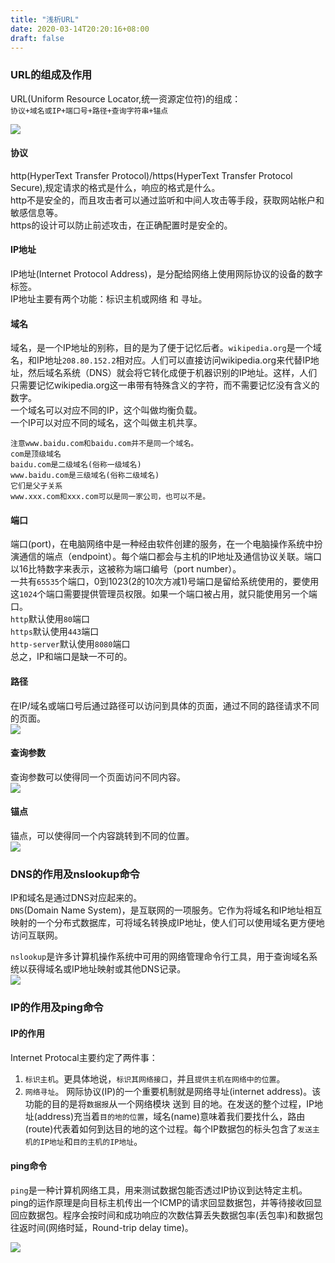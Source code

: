 ```yaml
---
title: "浅析URL"
date: 2020-03-14T20:20:16+08:00
draft: false
---
```



### URL的组成及作用
URL(Uniform Resource Locator,统一资源定位符)的组成：   
`协议+域名或IP+端口号+路径+查询字符串+锚点`
      
![](URL的组成.jpg)      

#### 协议
http(HyperText Transfer Protocol)/https(HyperText Transfer Protocol Secure),规定请求的格式是什么，响应的格式是什么。    
http不是安全的，而且攻击者可以通过监听和中间人攻击等手段，获取网站帐户和敏感信息等。    
 https的设计可以防止前述攻击，在正确配置时是安全的。        

#### IP地址
IP地址(Internet Protocol Address)，是分配给网络上使用网际协议的设备的数字标签。     
IP地址主要有两个功能：标识主机或网络 和 寻址。    

#### 域名   
域名，是一个IP地址的别称，目的是为了便于记忆后者。`wikipedia.org`是一个域名，和IP地址`208.80.152.2`相对应。人们可以直接访问wikipedia.org来代替IP地址，然后域名系统（DNS）就会将它转化成便于机器识别的IP地址。这样，人们只需要记忆wikipedia.org这一串带有特殊含义的字符，而不需要记忆没有含义的数字。    
一个域名可以对应不同的IP，这个叫做均衡负载。    
一个IP可以对应不同的域名，这个叫做主机共享。    

    注意www.baidu.com和baidu.com并不是同一个域名。  
    com是顶级域名   
    baidu.com是二级域名(俗称一级域名)   
    www.baidu.com是三级域名(俗称二级域名)   
    它们是父子关系  
    www.xxx.com和xxx.com可以是同一家公司，也可以不是。      


#### 端口
端口(port)，在电脑网络中是一种经由软件创建的服务，在一个电脑操作系统中扮演通信的端点（endpoint）。每个端口都会与主机的IP地址及通信协议关联。端口以16比特数字来表示，这被称为端口编号（port number）。   
一共有`65535`个端口，0到1023(2的10次方减1)号端口是留给系统使用的，要使用这`1024`个端口需要提供管理员权限。如果一个端口被占用，就只能使用另一个端口。    
`http`默认使用`80`端口      
`https`默认使用`443`端口    
`http-server`默认使用`8080`端口     
总之，IP和端口是缺一不可的。

#### 路径
在IP/域名或端口号后通过路径可以访问到具体的页面，通过不同的路径请求不同的页面。     
![](URL路径.jpg)    

#### 查询参数
查询参数可以使得同一个页面访问不同内容。    
![](URL查询参数.jpg)    

#### 锚点       
锚点，可以使得同一个内容跳转到不同的位置。      
![](URL锚点.jpg)    

### DNS的作用及nslookup命令
IP和域名是通过DNS对应起来的。   
`DNS`(Domain Name System)，是互联网的一项服务。它作为将域名和IP地址相互映射的一个分布式数据库，可将域名转换成IP地址，使人们可以使用域名更方便地访问互联网。   

`nslookup`是许多计算机操作系统中可用的网络管理命令行工具，用于查询域名系统以获得域名或IP地址映射或其他DNS记录。   
![](nslookup命令.jpg)   

### IP的作用及ping命令  
#### IP的作用   
Internet Protocal主要约定了两件事：     
1. `标识主机`。更具体地说，`标识其网络接口`，并且`提供主机在网络中的位置`。   
2. `网络寻址`。 网际协议(IP)的一个重要机制就是网络寻址(internet address)。该功能的目的是将`数据报`从一个网络模块 送到 目的地。在发送的整个过程，IP地址(address)充当着`目的地的位置`，域名(name)意味着我们要找什么，路由(route)代表着如何到达目的地的这个过程。每个IP数据包的标头包含了`发送主机的IP地址`和`目的主机的IP地址`。

#### ping命令   
`ping`是一种计算机网络工具，用来测试数据包能否透过IP协议到达特定主机。ping的运作原理是向目标主机传出一个ICMP的请求回显数据包，并等待接收回显回应数据包。程序会按时间和成功响应的次数估算丢失数据包率(丢包率)和数据包往返时间(网络时延，Round-trip delay time)。

![](ping命令.jpg)   




